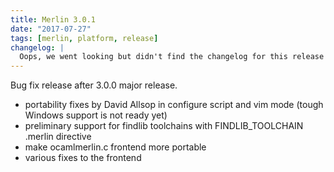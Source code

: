 ```yaml
---
title: Merlin 3.0.1
date: "2017-07-27"
tags: [merlin, platform, release]
changelog: |
  Oops, we went looking but didn't find the changelog for this release 🙈
---
```


Bug fix release after 3.0.0 major release.
- portability fixes by David Allsop in configure script and vim mode
(tough Windows support is not ready yet)
- preliminary support for findlib toolchains with FINDLIB_TOOLCHAIN .merlin
directive
- make ocamlmerlin.c frontend more portable
- various fixes to the frontend